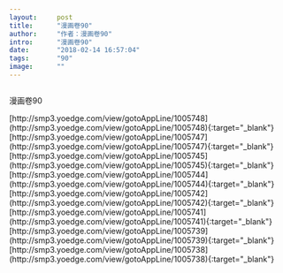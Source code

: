 ```yaml
---
layout:     post
title:      "漫画卷90"
author:     "作者：漫画卷90"
intro:      "漫画卷90"
date:       "2018-02-14 16:57:04"
tags:       "90"
image:      ""
---
```

<div style="text-align: center">
<p><img src=""/></p>
</div>
<p class="post-meta">
<span>漫画卷90</span>
</p>
[http://smp3.yoedge.com/view/gotoAppLine/1005748](http://smp3.yoedge.com/view/gotoAppLine/1005748){:target="_blank"}
[http://smp3.yoedge.com/view/gotoAppLine/1005747](http://smp3.yoedge.com/view/gotoAppLine/1005747){:target="_blank"}
[http://smp3.yoedge.com/view/gotoAppLine/1005745](http://smp3.yoedge.com/view/gotoAppLine/1005745){:target="_blank"}
[http://smp3.yoedge.com/view/gotoAppLine/1005744](http://smp3.yoedge.com/view/gotoAppLine/1005744){:target="_blank"}
[http://smp3.yoedge.com/view/gotoAppLine/1005742](http://smp3.yoedge.com/view/gotoAppLine/1005742){:target="_blank"}
[http://smp3.yoedge.com/view/gotoAppLine/1005741](http://smp3.yoedge.com/view/gotoAppLine/1005741){:target="_blank"}
[http://smp3.yoedge.com/view/gotoAppLine/1005739](http://smp3.yoedge.com/view/gotoAppLine/1005739){:target="_blank"}
[http://smp3.yoedge.com/view/gotoAppLine/1005738](http://smp3.yoedge.com/view/gotoAppLine/1005738){:target="_blank"}


